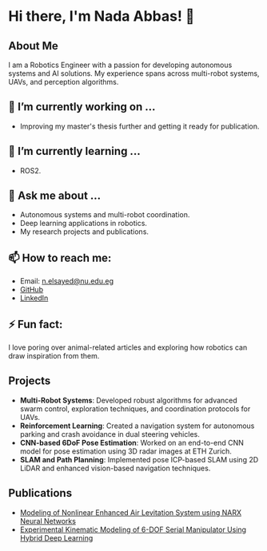 # Hi there, I'm Nada Abbas! 👋

## About Me
I am a Robotics Engineer with a passion for developing autonomous systems and AI solutions. My experience spans across multi-robot systems, UAVs, and perception algorithms.

## 🔭 I’m currently working on ...
- Improving my master's thesis further and getting it ready for publication.

## 🌱 I’m currently learning ...
- ROS2.

## 💬 Ask me about ...
- Autonomous systems and multi-robot coordination.
- Deep learning applications in robotics.
- My research projects and publications.

## 📫 How to reach me:
- Email: n.elsayed@nu.edu.eg
- [GitHub](https://github.com/NadaAbbas444)
- [LinkedIn](https://www.linkedin.com/in/nada-abbas)

## ⚡ Fun fact:
I love poring over animal-related articles and exploring how robotics can draw inspiration from them.

## Projects
- **Multi-Robot Systems**: Developed robust algorithms for advanced swarm control, exploration techniques, and coordination protocols for UAVs.
- **Reinforcement Learning**: Created a navigation system for autonomous parking and crash avoidance in dual steering vehicles.
- **CNN-based 6DoF Pose Estimation**: Worked on an end-to-end CNN model for pose estimation using 3D radar images at ETH Zurich.
- **SLAM and Path Planning**: Implemented pose ICP-based SLAM using 2D LiDAR and enhanced vision-based navigation techniques.

## Publications
- [Modeling of Nonlinear Enhanced Air Levitation System using NARX Neural Networks](https://ieeexplore.ieee.org/document/9600486)
- [Experimental Kinematic Modeling of 6-DOF Serial Manipulator Using Hybrid Deep Learning](https://www.researchgate.net/publication/340097589_Experimental_Kinematic_Modeling_of_6-DOF_Serial_Manipulator_Using_Hybrid_Deep_Learning)

